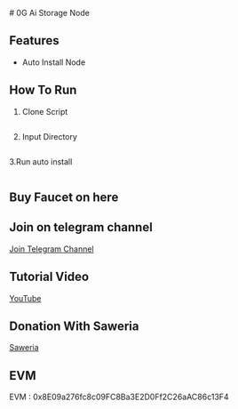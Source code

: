 ﻿﻿# 0G Ai Storage Node
## Features

- Auto Install Node


## How To Run
1. Clone Script
```git clone https://github.com/dwisyafriadi2/0glabs-autoinstall-storage.git
```
2. Input Directory
```cd 0glabs-autoinstall-storage; chmod +x autoinstall.sh
```
3.Run auto install
```./autoinstall.sh
```

## Buy Faucet on here


## Join on telegram channel
[Join Telegram Channel](https://t.me/dasarpemulung)

## Tutorial Video
[YouTube](https://www.youtube.com/@dasarpemulung)

## Donation With Saweria
[Saweria](https://saweria.co/mdwi)

## EVM
EVM : 0x8E09a276fc8c09FC8Ba3E2D0Ff2C26aAC86c13F4


